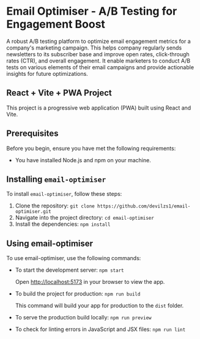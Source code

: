 # Email Optimiser - A/B Testing for Engagement Boost

A robust A/B testing platform to optimize email engagement metrics for a company's marketing campaign. This helps company regularly sends newsletters to its subscriber base and improve open rates, click-through rates (CTR), and overall engagement. It enable marketers to conduct A/B tests on various elements of their email campaigns and provide actionable insights for future optimizations.

## React + Vite + PWA Project

This project is a progressive web application (PWA) built using React and Vite.

## Prerequisites

Before you begin, ensure you have met the following requirements:

- You have installed Node.js and npm on your machine.

## Installing `email-optimiser`

To install `email-optimiser`, follow these steps:

1. Clone the repository: `git clone https://github.com/devilzs1/email-optimiser.git`
2. Navigate into the project directory: `cd email-optimiser`
3. Install the dependencies: `npm install`

## Using email-optimiser

To use email-optimiser, use the following commands:

- To start the development server: `npm start`

  Open [http://localhost:5173]() in your browser to view the app.

- To build the project for production: `npm run build`

  This command will build your app for production to the `dist` folder.

- To serve the production build locally: `npm run preview`
- To check for linting errors in JavaScript and JSX files: `npm run lint`
